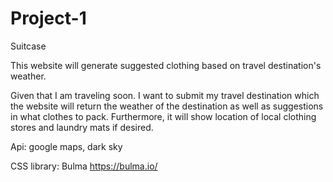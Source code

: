 # Project-1
Suitcase 

This website will generate suggested clothing based on travel destination's weather. 

Given that I am traveling soon. I want to submit my travel destination which the website will return the weather of the 
destination as well as suggestions in what clothes to pack. Furthermore, it will show location of local clothing stores and laundry
mats if desired.

Api: google maps, dark sky

CSS library: Bulma https://bulma.io/ 
